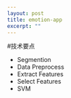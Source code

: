 ```yaml
---
layout: post
title: emotion-app
excerpt: ""
---
```


#技术要点
+ Segmention
+ Data Preprocess
+ Extract Features
+ Select Features
+ SVM

